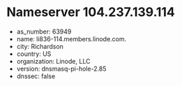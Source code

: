 # Nameserver 104.237.139.114

* as_number: 63949
* name: li836-114.members.linode.com.
* city: Richardson
* country: US
* organization: Linode, LLC
* version: dnsmasq-pi-hole-2.85
* dnssec: false
